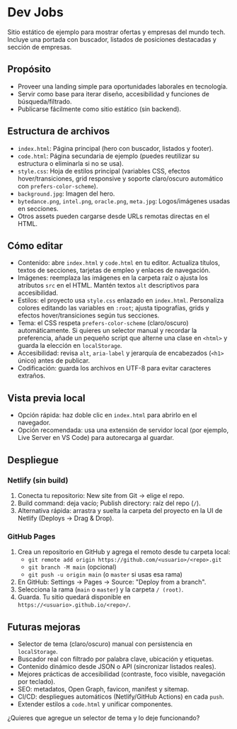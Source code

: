 # Dev Jobs

Sitio estático de ejemplo para mostrar ofertas y empresas del mundo tech. Incluye una portada con buscador, listados de posiciones destacadas y sección de empresas.

## Propósito
- Proveer una landing simple para oportunidades laborales en tecnología.
- Servir como base para iterar diseño, accesibilidad y funciones de búsqueda/filtrado.
- Publicarse fácilmente como sitio estático (sin backend).

## Estructura de archivos
- `index.html`: Página principal (hero con buscador, listados y footer).
- `code.html`: Página secundaria de ejemplo (puedes reutilizar su estructura o eliminarla si no se usa).
- `style.css`: Hoja de estilos principal (variables CSS, efectos hover/transiciones, grid responsive y soporte claro/oscuro automático con `prefers-color-scheme`).
- `background.jpg`: Imagen del hero.
- `bytedance.png`, `intel.png`, `oracle.png`, `meta.jpg`: Logos/imágenes usadas en secciones.
- Otros assets pueden cargarse desde URLs remotas directas en el HTML.

## Cómo editar
- Contenido: abre `index.html` y `code.html` en tu editor. Actualiza títulos, textos de secciones, tarjetas de empleo y enlaces de navegación.
- Imágenes: reemplaza las imágenes en la carpeta raíz o ajusta los atributos `src` en el HTML. Mantén textos `alt` descriptivos para accesibilidad.
- Estilos: el proyecto usa `style.css` enlazado en `index.html`. Personaliza colores editando las variables en `:root`; ajusta tipografías, grids y efectos hover/transiciones según tus secciones.
- Tema: el CSS respeta `prefers-color-scheme` (claro/oscuro) automáticamente. Si quieres un selector manual y recordar la preferencia, añade un pequeño script que alterne una clase en `<html>` y guarda la elección en `localStorage`.
- Accesibilidad: revisa `alt`, `aria-label` y jerarquía de encabezados (`<h1>` único) antes de publicar.
- Codificación: guarda los archivos en UTF-8 para evitar caracteres extraños.

## Vista previa local
- Opción rápida: haz doble clic en `index.html` para abrirlo en el navegador.
- Opción recomendada: usa una extensión de servidor local (por ejemplo, Live Server en VS Code) para autorecarga al guardar.

## Despliegue
### Netlify (sin build)
1. Conecta tu repositorio: New site from Git → elige el repo.
2. Build command: deja vacío; Publish directory: raíz del repo (`/`).
3. Alternativa rápida: arrastra y suelta la carpeta del proyecto en la UI de Netlify (Deploys → Drag & Drop).

### GitHub Pages
1. Crea un repositorio en GitHub y agrega el remoto desde tu carpeta local:
   - `git remote add origin https://github.com/<usuario>/<repo>.git`
   - `git branch -M main` (opcional)
   - `git push -u origin main` (o `master` si usas esa rama)
2. En GitHub: Settings → Pages → Source: "Deploy from a branch".
3. Selecciona la rama (`main` o `master`) y la carpeta `/ (root)`.
4. Guarda. Tu sitio quedará disponible en `https://<usuario>.github.io/<repo>/`.

## Futuras mejoras
- Selector de tema (claro/oscuro) manual con persistencia en `localStorage`.
- Buscador real con filtrado por palabra clave, ubicación y etiquetas.
- Contenido dinámico desde JSON o API (sincronizar listados reales).
- Mejores prácticas de accesibilidad (contraste, foco visible, navegación por teclado).
- SEO: metadatos, Open Graph, favicon, manifest y sitemap.
- CI/CD: despliegues automáticos (Netlify/GitHub Actions) en cada `push`.
- Extender estilos a `code.html` y unificar componentes.

¿Quieres que agregue un selector de tema y lo deje funcionando?


